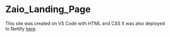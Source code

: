 # Zaio_Landing_Page
This site was created on VS Code with HTML and CSS
  It was also deployed to Netlify [here](https://landingpage-zaio-thandox.netlify.app).
